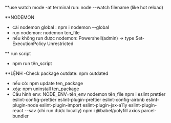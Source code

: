 \*\*use watch mode
-at terminal run: node --watch filename (like hot reload)

\*\*NODEMON

- cài nodemon global : npm i nodemon --global
- run nodemon: nodemon ten_file
- nếu không run được nodemon: Powershell(admin) -> type Set-ExecutionPolicy Unrestricted

\*\* run script

- npm run tên_script

\*\*LỆNH
-Check package outdate: npm outdated

- nếu có: npm update ten_package
- xóa: npm uninstall ten_package
- Cấu hình env: NODE_ENV=tên_env nodemon tên_file
  npm i eslint prettier eslint-config-prettier eslint-plugin-prettier eslint-config-airbnb eslint-plugin-node eslint-plugin-import eslint-plugin-jsx-a11y eslint-plugin-react --sav (chỉ run được locally)
  npm i @babel/polyfill axios parcel-bundler
